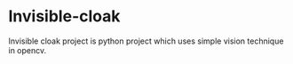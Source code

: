 # Invisible-cloak
Invisible cloak project is python project which uses simple vision technique in opencv.
